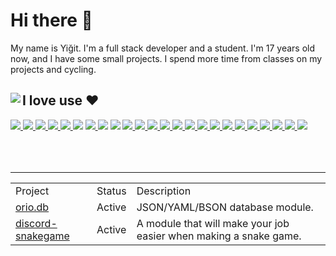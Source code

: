 <h1>Hi there 👋</h1>
<p>My name is Yiğit. I'm a full stack developer and a student. I'm 17 years old now, and I have some small projects. I spend more time from classes on my projects and cycling.</p>
<div align="flex">
  <img align="left" src="https://github-readme-stats.vercel.app/api?username=SherlockYigit&show_icons=true&theme=synthwave&hide_border=true&include_all_commits=true">
  <div>
    <h2>I love use ❤️</h2>
    <div align="flex">
      <a href="https://www.mozilla.org/en-US/firefox/new/">
        <img src="https://img.shields.io/badge/-Firefox Browser-FF7139?style=flat-square&logo=firefox-browser&logoColor=white"> 
      </a>
      <a href="https://discord.com/">
        <img src="https://img.shields.io/badge/-Discord-5865F2?style=flat-square&logo=discord&logoColor=white"> 
      </a>
      <a href="https://www.adobe.com/tr/products/photoshop.html">
        <img src="https://img.shields.io/badge/-Adobe%20Photoshop-31A8FF?style=flat-square&logo=adobe-photoshop&logoColor=white"> 
      </a>
      <a href="https://www.spotify.com/tr/">
        <img src="https://img.shields.io/badge/-Spotify-1ED760?style=flat-square&logo=spotify&logoColor=white">
      </a>
      <a href="https://authy.com/">
        <img src="https://img.shields.io/badge/-Authy-EC1C24?style=flat-square&logo=authy&logoColor=white">
      </a>
      <img src="https://img.shields.io/badge/-Linux-FCC624?style=flat-square&logo=linux&logoColor=black">
      <a href="https://archlinux.org/">
        <img src="https://img.shields.io/badge/-Arch Linux-1793D1?style=flat-square&logo=arch-linux&logoColor=white">
      </a>
      <img src="https://img.shields.io/badge/-Vim-019733?style=flat-square&logo=vim&logoColor=white">
      <img src="https://img.shields.io/badge/-Bash%20Script-4EAA25?style=flat-square&logo=gnu-bash&logoColor=white">
      <a href="https://doc.rust-lang.org/beta">
        <img src="https://img.shields.io/badge/-Rust-000000?style=flat-square&logo=rust&logoColor=white">
      </a>
      <a href="https://developer.mozilla.org/en-US/docs/Web/JavaScript">
        <img src="https://img.shields.io/badge/-Javascript-edb200?style=flat-square&logo=javascript&logoColor=white"> 
      </a>
      <a href="https://www.typescriptlang.org/docs/">
        <img src="https://img.shields.io/badge/-TypeScript-007ACC?style=flat-square&logo=typescript&logoColor=white">
      </a>
      <a href="https://nodejs.org/">
        <img src="https://img.shields.io/badge/-Nodejs-43853d?style=flat-square&logo=node-dot-js&logoColor=white">
      </a>
      <a href="https://vitejs.dev/">
        <img src="https://img.shields.io/badge/-Vite-646CFF?style=flat-square&logo=vite&logoColor=white">
      </a>
      <a href="https://reactjs.org/">
        <img src="https://img.shields.io/badge/-React-61DAFB?style=flat-square&logo=react&logoColor=white">
      </a>
      <a href="https://nextjs.org/">
        <img src="https://img.shields.io/badge/-Next.js-black?style=flat-square&logo=next-dot-js&logoColor=white">
      </a>
      <a href="https://node-postgres.com/">
        <img src="https://img.shields.io/badge/-PostgreSQL-336791?style=flat-square&logo=postgresql&logoColor=white">
      </a>
      <a href="https://www.mongodb.com/">
        <img src="https://img.shields.io/badge/-MongoDB-47A248?style=flat-square&logo=mongodb&logoColor=white">
      </a>
      <a href="https://firebase.google.com/">
        <img src="https://img.shields.io/badge/-Firebase-FFCA28?style=flat-square&logo=firebase&logoColor=black">
      </a>
      <a href="https://sass-lang.com/documentation">
        <img src="https://img.shields.io/badge/-Sass-CC6699?style=flat-square&logo=sass&logoColor=white">
      </a>   
      <a href="https://tailwindcss.com/docs">
        <img src="https://img.shields.io/badge/-TailwindCSS-38B2AC?style=flat-square&logo=tailwind-css&logoColor=white">
      </a>
      <a href="https://www.framer.com/api/motion/">
        <img src="https://img.shields.io/badge/-Framer Motion-0055FF?style=flat-square&logo=framer&logoColor=white">
      </a>
      <a href="https://www.chartjs.org/">
        <img src="https://img.shields.io/badge/-Chart.js-FF6384?style=flat-square&logo=chart-dot-js&logoColor=white">
      </a>
      <a href="https://ckeditor.com/">
        <img src="https://img.shields.io/badge/-CK Editor-0287D0?style=flat-square&logo=ckeditor-4&logoColor=white">
      </a>
    </div>
  </div>
</div>
<br>
<br>
<br>
<hr>

<table align="center">
  <tr>
    <td>Project</td>
    <td>Status</td>
    <td>Description</td>
  </tr>
  <tr>
    <td><a href="https://npmjs.com/orio.db">orio.db</a></td>
    <td>Active</td>
    <td>JSON/YAML/BSON database module.</td>
  </tr>
  <tr>
    <td><a href="https://npmjs.com/discord-snakegame">discord-snakegame</a></td>
    <td>Active</td>
    <td>A module that will make your job easier when making a snake game.</td>
  </tr>
</table>
